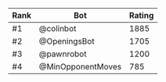 Rank|Bot|Rating
---|---|---
#1|@colinbot|1885
#2|@OpeningsBot|1705
#3|@pawnrobot|1200
#4|@MinOpponentMoves|785
